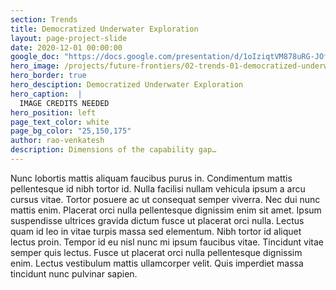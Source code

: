 ```yaml
---
section: Trends
title: Democratized Underwater Exploration
layout: page-project-slide
date: 2020-12-01 00:00:00
google_doc: "https://docs.google.com/presentation/d/1oIziqtVM878uRG-JOfrQNvGFsQWKP_S_W8cLkhQlXvA/edit#slide=id.g8f42444074_0_71"
hero_image: /projects/future-frontiers/02-trends-01-democratized-underwater-exploration-03.jpg
hero_border: true
hero_desciption: Democratized Underwater Exploration
hero_caption:  |
  IMAGE CREDITS NEEDED
hero_position: left
page_text_color: white
page_bg_color: "25,150,175"
author: rao-venkatesh
description: Dimensions of the capability gap…
---
```

Nunc lobortis mattis aliquam faucibus purus in. Condimentum mattis pellentesque id nibh tortor id. Nulla facilisi nullam vehicula ipsum a arcu cursus vitae. Tortor posuere ac ut consequat semper viverra. Nec dui nunc mattis enim. Placerat orci nulla pellentesque dignissim enim sit amet. Ipsum suspendisse ultrices gravida dictum fusce ut placerat orci nulla. Lectus quam id leo in vitae turpis massa sed elementum. Nibh tortor id aliquet lectus proin. Tempor id eu nisl nunc mi ipsum faucibus vitae. Tincidunt vitae semper quis lectus. Fusce ut placerat orci nulla pellentesque dignissim enim. Lectus vestibulum mattis ullamcorper velit. Quis imperdiet massa tincidunt nunc pulvinar sapien.
